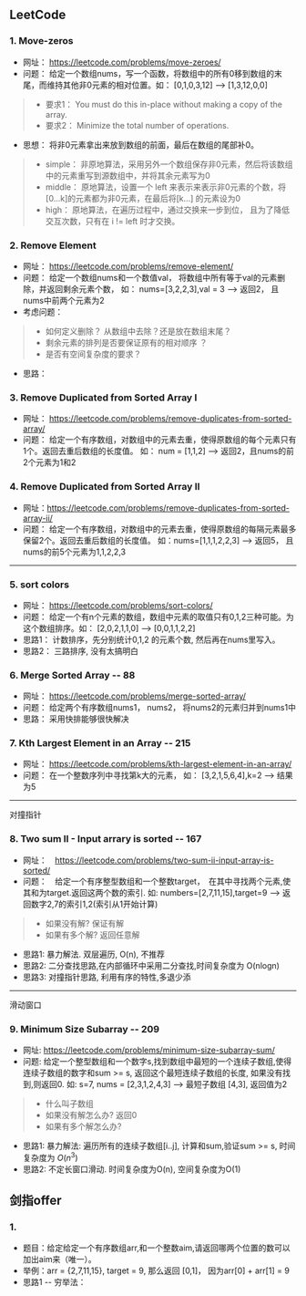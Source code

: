 


## LeetCode

### 1. Move-zeros

- 网址： https://leetcode.com/problems/move-zeroes/
- 问题： 给定一个数组nums，写一个函数，将数组中的所有0移到数组的末尾，而维持其他非0元素的相对位置。如： [0,1,0,3,12] --> [1,3,12,0,0]
> - 要求1： You must do this in-place without making a copy of the array.
> - 要求2： Minimize the total number of operations.


- 思想： 将非0元素拿出来放到数组的前面，最后在数组的尾部补0。
> - simple： 非原地算法，采用另外一个数组保存非0元素，然后将该数组中的元素重写到源数组中，并将其余元素写为0
> - middle： 原地算法，设置一个 left 来表示来表示非0元素的个数，将[0...k]的元素都为非0元素，在最后将[k...] 的元素设为0
> - high： 原地算法，在遍历过程中，通过交换来一步到位， 且为了降低交互次数，只有在 i != left 时才交换。


### 2. Remove Element

- 网址： https://leetcode.com/problems/remove-element/
- 问题： 给定一个数组nums和一个数值val， 将数组中所有等于val的元素删除，并返回剩余元素个数， 如： nums=[3,2,2,3],val = 3 --> 返回2， 且nums中前两个元素为2
- 考虑问题：
> - 如何定义删除？ 从数组中去除？还是放在数组末尾？
> - 剩余元素的排列是否要保证原有的相对顺序 ？
> - 是否有空间复杂度的要求？

- 思路： 

### 3. Remove Duplicated from Sorted Array I

- 网址： https://leetcode.com/problems/remove-duplicates-from-sorted-array/
- 问题： 给定一个有序数组，对数组中的元素去重，使得原数组的每个元素只有1个。返回去重后数组的长度值。 如： num = [1,1,2] --> 返回2，且nums的前2个元素为1和2


### 4. Remove Duplicated from Sorted Array II

- 网址：https://leetcode.com/problems/remove-duplicates-from-sorted-array-ii/
- 问题： 给定一个有序数组，对数组中的元素去重，使得原数组的每隔元素最多保留2个。返回去重后数组的长度值。 如：nums=[1,1,1,2,2,3] --> 返回5， 且nums的前5个元素为1,1,2,2,3

---

### 5. sort colors

- 网址： https://leetcode.com/problems/sort-colors/
- 问题： 给定一个有n个元素的数组，数组中元素的取值只有0,1,2三种可能。为这个数组排序。如： [2,0,2,1,1,0] --> [0,0,1,1,2,2]
- 思路1： 计数排序，先分别统计0,1,2 的元素个数, 然后再在nums里写入。
- 思路2： 三路排序, 没有太搞明白


### 6. Merge Sorted Array  -- 88

- 网址： https://leetcode.com/problems/merge-sorted-array/
- 问题： 给定两个有序数组nums1， nums2， 将nums2的元素归并到nums1中
- 思路： 采用快排能够很快解决


### 7. Kth Largest Element in an Array -- 215

- 网址： https://leetcode.com/problems/kth-largest-element-in-an-array/
- 问题： 在一个整数序列中寻找第k大的元素， 如： [3,2,1,5,6,4],k=2 --> 结果为5

--- 

对撞指针

### 8. Two sum II - Input arrary is sorted  -- 167

- 网址：　https://leetcode.com/problems/two-sum-ii-input-array-is-sorted/
- 问题：　给定一个有序整型数组和一个整数target，　在其中寻找两个元素,使其和为target.返回这两个数的索引. 如: numbers=[2,7,11,15],target=9 --> 返回数字2,7的索引1,2(索引从1开始计算)
> - 如果没有解? 保证有解
> - 如果有多个解? 返回任意解

- 思路1: 暴力解法. 双层遍历, O(n), 不推荐
- 思路2: 二分查找思路,在内部循环中采用二分查找,时间复杂度为 O(nlogn)
- 思路3: 对撞指针思路, 利用有序的特性,多退少添

---
滑动窗口

### 9. Minimum Size Subarray -- 209

- 网址: https://leetcode.com/problems/minimum-size-subarray-sum/
- 问题: 给定一个整型数组和一个数字s,找到数组中最短的一个连续子数组,使得连续子数组的数字和sum >= s, 返回这个最短连续子数组的长度, 如果没有找到,则返回0. 如: s=7, nums = [2,3,1,2,4,3] --> 最短子数组 [4,3], 返回值为2

> - 什么叫子数组
> - 如果没有解怎么办? 返回0
> - 如果有多个解怎么办?

- 思路1: 暴力解法: 遍历所有的连续子数组[i..j], 计算和sum,验证sum >= s, 时间复杂度为 $O(n^3)$
- 思路2: 不定长窗口滑动. 时间复杂度为O(n), 空间复杂度为O(1)





## 剑指offer

### 1. 

- 题目：给定给定一个有序数组arr,和一个整数aim,请返回哪两个位置的数可以加出aim来（唯一）。
- 举例：arr = {2,7,11,15}, target = 9, 那么返回 [0,1]， 因为arr[0] + arr[1] = 9
- 思路1 -- 穷举法：
